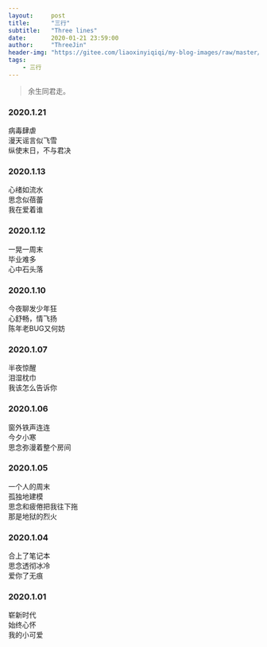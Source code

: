 ```yaml
---
layout:     post
title:      "三行"
subtitle:   "Three lines"
date:       2020-01-21 23:59:00
author:     "ThreeJin"
header-img: "https://gitee.com/liaoxinyiqiqi/my-blog-images/raw/master/img/threelines.png"
tags:
    - 三行
---
```

> 余生同君走。

### 2020.1.21
病毒肆虐<br/>
漫天谣言似飞雪<br/>
纵使末日，不与君决
### 2020.1.13
心绪如流水<br/>
思念似蓓蕾<br/>
我在爱着谁
### 2020.1.12
一晃一周末<br/>
毕业难多<br/>
心中石头落
### 2020.1.10
今夜聊发少年狂<br/>
心舒畅，情飞扬<br/>
陈年老BUG又何妨
### 2020.1.07
半夜惊醒<br/>
泪湿枕巾<br/>
我该怎么告诉你
### 2020.1.06
窗外铁声连连<br/>
今夕小寒<br/>
思念弥漫着整个房间
### 2020.1.05
一个人的周末<br/>
孤独地建模<br/>
思念和疲倦把我往下拖<br/>
那是地狱的烈火
### 2020.1.04
合上了笔记本<br/>
思念透彻冰冷<br/>
爱你了无痕
### 2020.1.01
崭新时代<br/>
始终心怀<br/>
我的小可爱